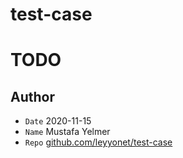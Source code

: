 # test-case

# TODO

## Author
- `Date` 2020-11-15
- `Name` Mustafa Yelmer
- `Repo` [github.com/leyyonet/test-case](https://github.com/leyyonet/test-case)
